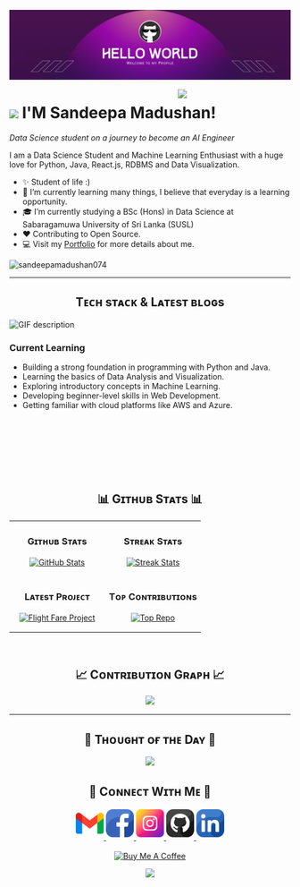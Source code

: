 <!--Banner-->
![Kiran1689 Banner Image](./banner.png)

<!--Night Owl image-->
<div>
  <img align="right" width="40%" src="https://owlbertsio-resized.s3.amazonaws.com/Popper.psd.full.png">
</div>

<!--Header Name-->
# <img src="https://emojis.slackmojis.com/emojis/images/1531849430/4246/blob-sunglasses.gif?1531849430" width="30"/> I'M Sandeepa Madushan! 
*Data Science student on a journey to become an AI Engineer*
<br /> 

<!--Start Intro-->               
<p align="left">I am a Data Science Student and Machine Learning Enthusiast with a huge love for Python, Java, React.js, RDBMS and Data Visualization. </p>

- ✨ Student of life :)
- 🌱 I’m currently learning many things, I believe that everyday is a learning opportunity.
- 🎓 I’m currently studying a BSc (Hons) in Data Science at Sabaragamuwa University of Sri Lanka (SUSL)
- ❤ Contributing to Open Source.
- 💻 Visit my [Portfolio](https://github.com/sandeepamadushan074) for more details about me.
<!--End Intro-->

<!--Profile Count Badge-->
<p align="left">
  <img src="https://komarev.com/ghpvc/?username=sandeepamadushan074&label=Profile%20views&color=770677&style=for-the-badge&logo=star" alt="sandeepamadushan074" style="padding-right:20px;" />
</p>

---


<!--Languages and Tools Section-->       
<h2 align="center">Tᴇᴄʜ sᴛᴀᴄᴋ & Lᴀᴛᴇsᴛ ʙʟᴏɢs</h2> 
<picture>
  <source media="(prefers-color-scheme: light)" srcset="./Skills_Animation_White.gif">
  <source media="(prefers-color-scheme: dark)" srcset="./Skills_Animation_Dark.gif">
  <img align="left" alt="GIF description" src="./Skills_Animation_Dark.gif">
</picture>
<br />

<h3 align="left">Current Learning</h3>
<ul align="left">
<li>Building a strong foundation in programming with Python and Java.</li>
<li>Learning the basics of Data Analysis and Visualization.</li>
<li>Exploring introductory concepts in Machine Learning.</li>
<li>Developing beginner-level skills in Web Development.</li>
<li>Getting familiar with cloud platforms like AWS and Azure.</li>
</ul>
  
<br />
<br />
<br />
<br />
<br />
<br />

<!--Github stats Table--> 
<h2 align="center">📊 Gɪᴛʜᴜʙ Sᴛᴀᴛs 📊</h2>

<table width="100%">
  <tr>
    <td width="50%">
      <h3 align="center"><strong>Gɪᴛʜᴜʙ Sᴛᴀᴛs</strong></h3>
      <p align="center">
        <a href="https://github.com/sandeepamadushan074">
          <img align="center" src="https://github-readme-stats.vercel.app/api?username=sandeepamadushan074&count_private=true&show_icons=true&theme=nightowl&bg_color=0,000000,441350&title_color=c56a90&text_color=ffffff&rank_icon=github&hide=prs,issues,contribs&show=reviews,prs_merged,prs_merged_percentage" alt="GitHub Stats" />
        </a>
      </p>
    </td>
    <td width="50%">
      <h3 align="center"><strong>Sᴛʀᴇᴀᴋ Sᴛᴀᴛs</strong></h3>
      <p align="center">
        <a href="https://github.com/sandeepamadushan074">
          <img align="center" src="https://streak-stats.demolab.com?user=sandeepamadushan074&theme=nightowl&background=0,000000,441350&fire=ffeb95&ring=ffeb95&sideNums=ffffff&sideLabels=ffffff&dates=c56a90&currStreakNum=ffffff" alt="Streak Stats" />
        </a>
      </p>
    </td>
  </tr>
  <tr>
    <td width="50%">
      <h3 align="center"><strong>Lᴀᴛᴇsᴛ Pʀᴏᴊᴇᴄᴛ</strong></h3>
<p align="center">
  <a href="https://github.com/sandeepamadushan074/flight-fare">
    <img align="center" width="470" src="https://github-readme-stats.vercel.app/api/pin/?username=sandeepamadushan074&repo=flight-fare&theme=nightowl&show_owner=true&bg_color=0,000000,441350&title_color=c56a90&text_color=ffffff" alt="Flight Fare Project" />
  </a>
</p>
</td>
    <td width="50%">
      <h3 align="center"><strong>Tᴏᴘ Cᴏɴᴛʀɪʙᴜᴛɪᴏɴs</strong></h3>
      <p align="center">
        <a href="https://github.com/sandeepamadushan074">
          <img align="center" src="https://github-contributor-stats.vercel.app/api?username=sandeepamadushan074&limit=2&theme=nightowl&show_owner=true&combine_all_yearly_contributions=false&bg_color=0,000000,441350&title_color=c56a90&text_color=ffffff" alt="Top Repo" />
        </a>
      </p>
    </td>
  </tr>
</table>
<br />

<!--Contribution Graph-->
<h2 align="center">📈 Cᴏɴᴛʀɪʙᴜᴛɪᴏɴ Gʀᴀᴘʜ 📈</h2>
<div align="center">
    <img src="https://github-readme-activity-graph.vercel.app/graph?username=sandeepamadushan074&bg_color=220a28&&color=ffffff&line=c56a90&point=ffeb95&area=false&hide_border=false" border-radius="15">
</div>

---

<!--Dynamic Quote card updates everyday at 12 PM--> 
<h2 align="center">🌟 Tʜᴏᴜɢʜᴛ ᴏғ ᴛʜᴇ Dᴀʏ 🌟</h2>






























<!--STARTS_HERE_QUOTE_CARD-->
<p align="center">
    <img src="https://readme-daily-quotes.vercel.app/api?author=Eric%20Hoffer&quote=Far%20more%20crucial%20than%20what%20we%20know%20or%20do%20not%20know%20is%20what%20we%20do%20not%20want%20to%20know.&theme=dark&bg_color=220a28&author_color=ffeb95&accent_color=c56a90">
</p>
<!--ENDS_HERE_QUOTE_CARD-->
































<!--Contact Section--> 

<h2 align="center">🤝 Cᴏɴɴᴇᴄᴛ Wɪᴛʜ Mᴇ 🤝 </h2>
<div align="center">
  
<a href="mailto:sandeepamadushan074@gmail.com" target="_blank">
<img src="./gmail.png" width=50 height=50 alt="sandeepamadushan074@gmail.com" style="margin-bottom: 5px;" />
</a>

<a href="https://www.facebook.com/sujeewa.sirisena.56" target="_blank">
<img src="./facebook.png" width=50 height=50 alt="kiran__a__n" style="margin-bottom: 5px;" />
</a>

<a href="https://www.instagram.com/sandeepamadushan074/" target="_blank">
<img src="./instagram.png" width=50 height=50 alt="sandeepamadushan074" style="margin-bottom: 5px;" />
</a>

<a href="https://www.github.com/sandeepamadushan074" target="_blank">
<img src="./github.png" width=50 height=50 alt="Kiran1689" style="margin-bottom: 5px;" />
</a>

<a href="https://www.linkedin.com/in/sandeepa-madushan-ab009721b/" target="_blank">
<img src="./linkedin.png" width=50 height=50 alt="linkedin" style="margin-bottom: 5px;" />
</a>

</div>
<br/>

<!--Buy me a coffee-->
<div align="center">
<a href="https://www.buymeacoffee.com/sandeepamadushan074" target="_blank"><img src="https://cdn.buymeacoffee.com/buttons/v2/default-yellow.png" alt="Buy Me A Coffee" style="height: 40px !important;width: 200px !important;" ></a>
</div>


<!--Footer--> 
<p align="center">
  <img src="https://capsule-render.vercel.app/api?type=waving&color=gradient&height=65&section=footer"/>
</p>
